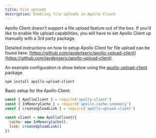 ```yaml
---
title: File uploads
description: Enabling file uploads in Apollo Client
---
```


Apollo Client doesn't support a file upload feature out of the box. If you'd like to enable file upload capabilities, you will have to set Apollo Client up manually with a 3rd party package.

Detailed instructions on how to setup Apollo Client for file upload can be found here: [https://github.com/jaydenseric/apollo-upload-client](https://github.com/jaydenseric/apollo-upload-client).

An example configuration is show below using the [apollo-upload-client](https://github.com/jaydenseric/apollo-upload-client) package.

```bash
npm install apollo-upload-client
```

Basic setup for the Apollo Client:

```js
const { ApolloClient } = require('apollo-client')
const { InMemoryCache } = require('apollo-cache-inmemory')
const { createUploadLink } = require('apollo-upload-client')

const client = new ApolloClient({
  cache: new InMemoryCache(),
  link: createUploadLink()
})
```